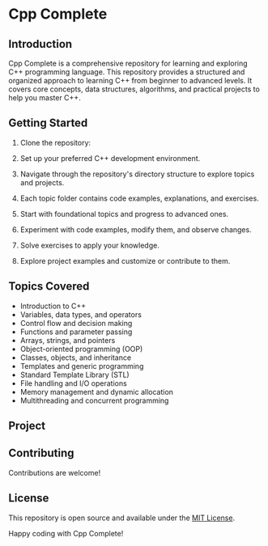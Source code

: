 # Cpp Complete

## Introduction

Cpp Complete is a comprehensive repository for learning and exploring C++ programming language. This repository provides a structured and organized approach to learning C++ from beginner to advanced levels. It covers core concepts, data structures, algorithms, and practical projects to help you master C++.

## Getting Started

1. Clone the repository:


2. Set up your preferred C++ development environment.

3. Navigate through the repository's directory structure to explore topics and projects.

4. Each topic folder contains code examples, explanations, and exercises.

5. Start with foundational topics and progress to advanced ones.

6. Experiment with code examples, modify them, and observe changes.

7. Solve exercises to apply your knowledge.

8. Explore project examples and customize or contribute to them.

## Topics Covered

- Introduction to C++
- Variables, data types, and operators
- Control flow and decision making
- Functions and parameter passing
- Arrays, strings, and pointers
- Object-oriented programming (OOP)
- Classes, objects, and inheritance
- Templates and generic programming
- Standard Template Library (STL)
- File handling and I/O operations
- Memory management and dynamic allocation
- Multithreading and concurrent programming

## Project


## Contributing

Contributions are welcome!

## License

This repository is open source and available under the [MIT License](https://opensource.org/licenses/MIT).

Happy coding with Cpp Complete!

